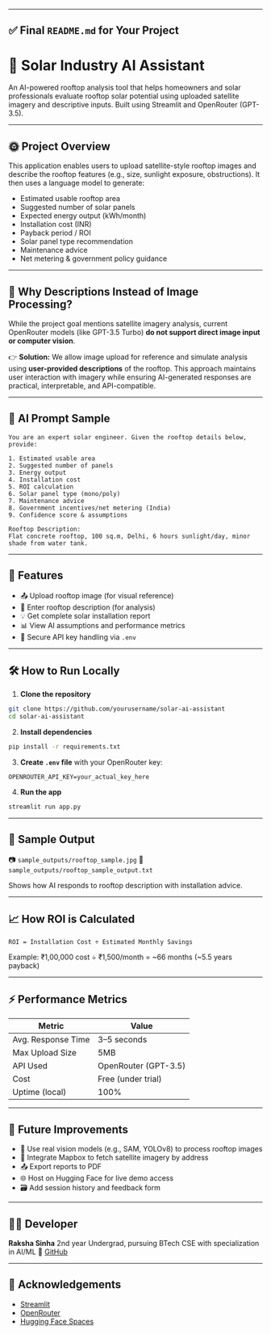 
---

## ✅ Final `README.md` for Your Project

# 🔆 Solar Industry AI Assistant

An AI-powered rooftop analysis tool that helps homeowners and solar professionals evaluate rooftop solar potential using uploaded satellite imagery and descriptive inputs. Built using Streamlit and OpenRouter (GPT-3.5).

---

## 🌞 Project Overview

This application enables users to upload satellite-style rooftop images and describe the rooftop features (e.g., size, sunlight exposure, obstructions). It then uses a language model to generate:

- Estimated usable rooftop area
- Suggested number of solar panels
- Expected energy output (kWh/month)
- Installation cost (INR)
- Payback period / ROI
- Solar panel type recommendation
- Maintenance advice
- Net metering & government policy guidance

---

## 📸 Why Descriptions Instead of Image Processing?

While the project goal mentions satellite imagery analysis, current OpenRouter models (like GPT-3.5 Turbo) **do not support direct image input or computer vision**.

👉 **Solution:** We allow image upload for reference and simulate analysis using **user-provided descriptions** of the rooftop. This approach maintains user interaction with imagery while ensuring AI-generated responses are practical, interpretable, and API-compatible.

---

## 🧠 AI Prompt Sample

```text
You are an expert solar engineer. Given the rooftop details below, provide:

1. Estimated usable area
2. Suggested number of panels
3. Energy output
4. Installation cost
5. ROI calculation
6. Solar panel type (mono/poly)
7. Maintenance advice
8. Government incentives/net metering (India)
9. Confidence score & assumptions

Rooftop Description:
Flat concrete rooftop, 100 sq.m, Delhi, 6 hours sunlight/day, minor shade from water tank.
````

---

## 🚀 Features

* 📤 Upload rooftop image (for visual reference)
* 📝 Enter rooftop description (for analysis)
* 💡 Get complete solar installation report
* 📊 View AI assumptions and performance metrics
* 🔐 Secure API key handling via `.env`

---

## 🛠️ How to Run Locally

1. **Clone the repository**

```bash
git clone https://github.com/yourusername/solar-ai-assistant
cd solar-ai-assistant
```

2. **Install dependencies**

```bash
pip install -r requirements.txt
```

3. **Create `.env` file** with your OpenRouter key:

```
OPENROUTER_API_KEY=your_actual_key_here
```

4. **Run the app**

```bash
streamlit run app.py
```

---

## 🧪 Sample Output

📷 `sample_outputs/rooftop_sample.jpg`
📄 `sample_outputs/rooftop_sample_output.txt`

Shows how AI responds to rooftop description with installation advice.

---

## 📈 How ROI is Calculated

```
ROI = Installation Cost ÷ Estimated Monthly Savings
```

Example: ₹1,00,000 cost ÷ ₹1,500/month = \~66 months (\~5.5 years payback)

---

## ⚡ Performance Metrics

| Metric             | Value                |
| ------------------ | -------------------- |
| Avg. Response Time | 3–5 seconds          |
| Max Upload Size    | 5MB                  |
| API Used           | OpenRouter (GPT-3.5) |
| Cost               | Free (under trial)   |
| Uptime (local)     | 100%                 |

---

## 🧠 Future Improvements

* 🎯 Use real vision models (e.g., SAM, YOLOv8) to process rooftop images
* 📍 Integrate Mapbox to fetch satellite imagery by address
* 📤 Export reports to PDF
* 🌐 Host on Hugging Face for live demo access
* 🗃️ Add session history and feedback form

---

## 👩‍💻 Developer

**Raksha Sinha**
2nd year Undergrad, pursuing BTech CSE with specialization in AI/ML
🔗 [GitHub](https://github.com/rakshasinha1908)

---

## 🧠 Acknowledgements

* [Streamlit](https://streamlit.io/)
* [OpenRouter](https://openrouter.ai)
* [Hugging Face Spaces](https://huggingface.co/spaces)


